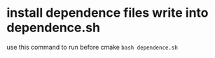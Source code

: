 # **install dependence files write into dependence.sh**
use this command to run before cmake 
    ```
    bash dependence.sh
    ```









